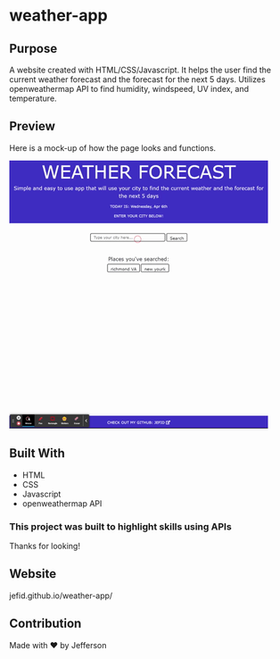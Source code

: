 # weather-app


## Purpose
A website created with HTML/CSS/Javascript. It helps the user find the current weather forecast and the forecast for the next 5 days. Utilizes openweathermap API to find humidity, windspeed, UV index, and temperature.

## Preview
Here is a mock-up of how the page looks and functions.

<img src="./assets/images/mock-up2.gif"></img>

## Built With
* HTML
* CSS
* Javascript
* openweathermap API

### This project was built to highlight skills using APIs 
Thanks for looking!

## Website
jefid.github.io/weather-app/

## Contribution
Made with ❤️ by Jefferson